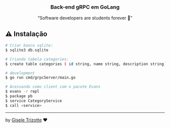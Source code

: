 <h3 align="center">Back-end gRPC em GoLang</h3>

<p align="center">“Software developers are students forever 🧠”</p>


## :warning: Instalação <a name="install"></a>

```bash
# Criar banco sqlite:
$ sqlite3 db.sqlite

# Criando tabela categories:
$ create table categories ( id string, name string, description string);

# development
$ go run cmd/grpcServer/main.go

# Acessando como client com o pacote Evans
$ evans -r repl
$ package pb 
$ service CategoryService
$ call <service>
```

---

by [Gisele Trizotte](https://www.github.com/GiseleTrizotte) ❤️

